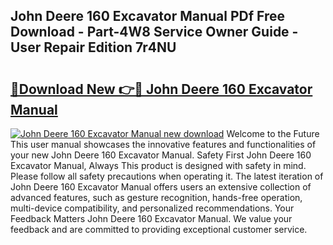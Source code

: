 ## John Deere 160 Excavator Manual PDf Free Download - Part-4W8 Service Owner Guide - User Repair Edition 7r4NU

# <h2><a href="http://bc91018.oget.top/?id=John+Deere+160+Excavator+Manual">🔗Download New 👉🔴 John Deere 160 Excavator Manual</a></h2>

[![John Deere 160 Excavator Manual new download](https://i.imgur.com/5g1atiW.png)](http://bc91018.oget.top/?id=John+Deere+160+Excavator+Manual)
Welcome to the Future This user manual showcases the innovative features and functionalities of your new John Deere 160 Excavator Manual. Safety First John Deere 160 Excavator Manual, Always This product is designed with safety in mind. Please follow all safety precautions when operating it. The latest iteration of John Deere 160 Excavator Manual offers users an extensive collection of advanced features, such as gesture recognition, hands-free operation, multi-device compatibility, and personalized recommendations. Your Feedback Matters John Deere 160 Excavator Manual. We value your feedback and are committed to providing exceptional customer service.
